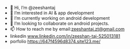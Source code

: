 - 👋 Hi, I’m @zeeshantaj
- 👀 I’m interested in AI & app development
- 🌱 I’m currently working on android development
- 💞️ I’m looking to collaborate on android projects.
- 📫 How to reach me by email:zeeshantaj.zt@gmail.com
- linkedin www.linkedin.com/in/zeeshan-taj-525013181
- porfolio https://647f4596d8374.site123.me/
<!---
zeeshantaj/zeeshantaj is a ✨ special ✨ repository because its `README.md` (this file) appears on your GitHub profile.
You can click the Preview link to take a look at your changes.
--->

